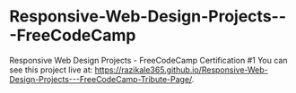 # Responsive-Web-Design-Projects---FreeCodeCamp
Responsive Web Design Projects - FreeCodeCamp Certification #1
You can see this project live at:
 https://razikale365.github.io/Responsive-Web-Design-Projects---FreeCodeCamp-Tribute-Page/.

